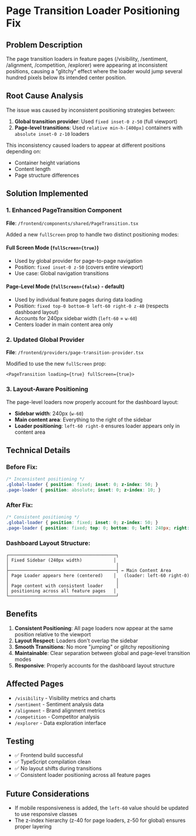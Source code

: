 # Page Transition Loader Positioning Fix

## Problem Description
The page transition loaders in feature pages (/visibility, /sentiment, /alignment, /competition, /explorer) were appearing at inconsistent positions, causing a "glitchy" effect where the loader would jump several hundred pixels below its intended center position.

## Root Cause Analysis
The issue was caused by inconsistent positioning strategies between:

1. **Global transition provider**: Used `fixed inset-0 z-50` (full viewport)
2. **Page-level transitions**: Used `relative min-h-[400px]` containers with `absolute inset-0 z-10` loaders

This inconsistency caused loaders to appear at different positions depending on:
- Container height variations
- Content length
- Page structure differences

## Solution Implemented

### 1. Enhanced PageTransition Component
**File**: `/frontend/components/shared/PageTransition.tsx`

Added a new `fullScreen` prop to handle two distinct positioning modes:

#### Full Screen Mode (`fullScreen={true}`)
- Used by global provider for page-to-page navigation
- Position: `fixed inset-0 z-50` (covers entire viewport)
- Use case: Global navigation transitions

#### Page-Level Mode (`fullScreen={false}` - default)
- Used by individual feature pages during data loading
- Position: `fixed top-0 bottom-0 left-60 right-0 z-40` (respects dashboard layout)
- Accounts for 240px sidebar width (`left-60` = `w-60`)
- Centers loader in main content area only

### 2. Updated Global Provider
**File**: `/frontend/providers/page-transition-provider.tsx`

Modified to use the new `fullScreen` prop:
```tsx
<PageTransition loading={true} fullScreen={true}>
```

### 3. Layout-Aware Positioning
The page-level loaders now properly account for the dashboard layout:
- **Sidebar width**: 240px (`w-60`)
- **Main content area**: Everything to the right of the sidebar
- **Loader positioning**: `left-60 right-0` ensures loader appears only in content area

## Technical Details

### Before Fix:
```css
/* Inconsistent positioning */
.global-loader { position: fixed; inset: 0; z-index: 50; }
.page-loader { position: absolute; inset: 0; z-index: 10; }
```

### After Fix:
```css
/* Consistent positioning */
.global-loader { position: fixed; inset: 0; z-index: 50; }
.page-loader { position: fixed; top: 0; bottom: 0; left: 240px; right: 0; z-index: 40; }
```

### Dashboard Layout Structure:
```
┌─────────────────────────────────────────┐
│ Fixed Sidebar (240px width)            │
│                                         │
├─────────────────────────────────────────┤ ← Main Content Area
│ Page Loader appears here (centered)    │   (loader: left-60 right-0)
│                                         │
│ Page content with consistent loader     │
│ positioning across all feature pages   │
└─────────────────────────────────────────┘
```

## Benefits

1. **Consistent Positioning**: All page loaders now appear at the same position relative to the viewport
2. **Layout Respect**: Loaders don't overlap the sidebar
3. **Smooth Transitions**: No more "jumping" or glitchy repositioning
4. **Maintainable**: Clear separation between global and page-level transition modes
5. **Responsive**: Properly accounts for the dashboard layout structure

## Affected Pages
- `/visibility` - Visibility metrics and charts
- `/sentiment` - Sentiment analysis data
- `/alignment` - Brand alignment metrics
- `/competition` - Competitor analysis
- `/explorer` - Data exploration interface

## Testing
- ✅ Frontend build successful
- ✅ TypeScript compilation clean
- ✅ No layout shifts during transitions
- ✅ Consistent loader positioning across all feature pages

## Future Considerations
- If mobile responsiveness is added, the `left-60` value should be updated to use responsive classes
- The z-index hierarchy (z-40 for page loaders, z-50 for global) ensures proper layering